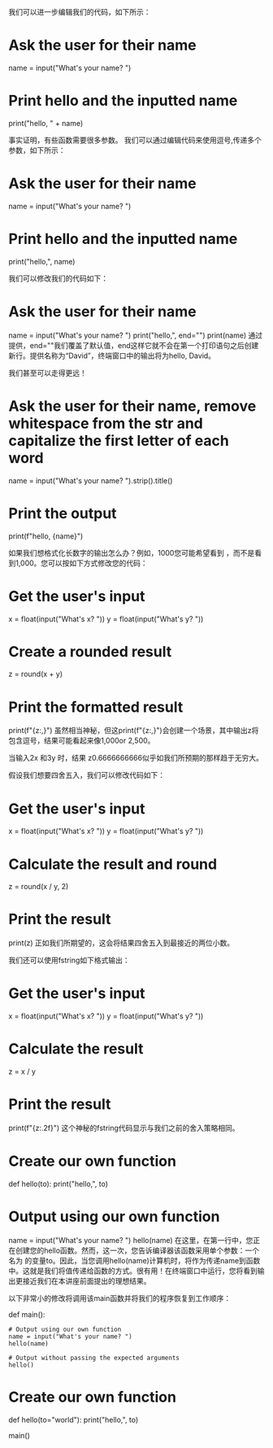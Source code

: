 
我们可以进一步编辑我们的代码，如下所示：

# Ask the user for their name
name = input("What's your name? ")

# Print hello and the inputted name
print("hello, " + name)

事实证明，有些函数需要很多参数。
我们可以通过编辑代码来使用逗号,传递多个参数，如下所示：

# Ask the user for their name
name = input("What's your name? ")

# Print hello and the inputted name
print("hello,", name)

我们可以修改我们的代码如下：

# Ask the user for their name
name = input("What's your name? ")
print("hello,", end="")
print(name)
通过提供，end=""我们覆盖了默认值，end这样它就不会在第一个打印语句之后创建新行。提供名称为“David”，终端窗口中的输出将为hello, David。





我们甚至可以走得更远！

# Ask the user for their name, remove whitespace from the str and capitalize the first letter of each word
name = input("What's your name? ").strip().title()

# Print the output
print(f"hello, {name}")




如果我们想格式化长数字的输出怎么办？例如，1000您可能希望看到 ，而不是看到1,000。您可以按如下方式修改您的代码：

# Get the user's input
x = float(input("What's x? "))
y = float(input("What's y? "))

# Create a rounded result
z = round(x + y)

# Print the formatted result
print(f"{z:,}")
虽然相当神秘，但这print(f"{z:,}")会创建一个场景，其中输出z将包含逗号，结果可能看起来像1,000or 2,500。




当输入2x 和3y 时，结果 z0.6666666666似乎如我们所预期的那样趋于无穷大。

假设我们想要四舍五入，我们可以修改代码如下：

# Get the user's input
x = float(input("What's x? "))
y = float(input("What's y? "))

# Calculate the result and round
z = round(x / y, 2)

# Print the result
print(z)
正如我们所期望的，这会将结果四舍五入到最接近的两位小数。

我们还可以使用fstring如下格式输出：

# Get the user's input
x = float(input("What's x? "))
y = float(input("What's y? "))

# Calculate the result
z = x / y

# Print the result
print(f"{z:.2f}")
这个神秘的fstring代码显示与我们之前的舍入策略相同。








# Create our own function
def hello(to):
    print("hello,", to)


# Output using our own function
name = input("What's your name? ")
hello(name)
在这里，在第一行中，您正在创建您的hello函数。然而，这一次，您告诉编译器该函数采用单个参数：一个名为 的变量to。因此，当您调用hello(name)计算机时，将作为传递name到函数中。这就是我们将值传递给函数的方式。很有用！在终端窗口中运行，您将看到输出更接近我们在本讲座前面提出的理想结果。


以下非常小的修改将调用该main函数并将我们的程序恢复到工作顺序：

def main():

    # Output using our own function
    name = input("What's your name? ")
    hello(name)

    # Output without passing the expected arguments
    hello()


# Create our own function
def hello(to="world"):
    print("hello,", to)


main()
